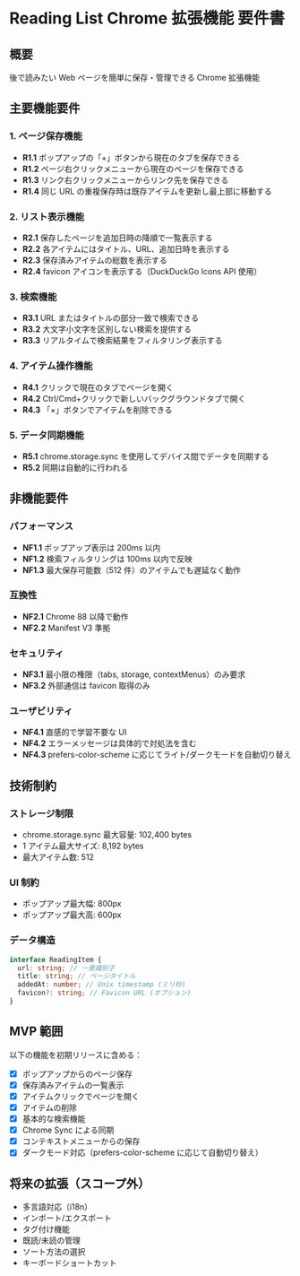 # Reading List Chrome 拡張機能 要件書

## 概要

後で読みたい Web ページを簡単に保存・管理できる Chrome 拡張機能

## 主要機能要件

### 1. ページ保存機能

- **R1.1** ポップアップの「+」ボタンから現在のタブを保存できる
- **R1.2** ページ右クリックメニューから現在のページを保存できる
- **R1.3** リンク右クリックメニューからリンク先を保存できる
- **R1.4** 同じ URL の重複保存時は既存アイテムを更新し最上部に移動する

### 2. リスト表示機能

- **R2.1** 保存したページを追加日時の降順で一覧表示する
- **R2.2** 各アイテムにはタイトル、URL、追加日時を表示する
- **R2.3** 保存済みアイテムの総数を表示する
- **R2.4** favicon アイコンを表示する（DuckDuckGo Icons API 使用）

### 3. 検索機能

- **R3.1** URL またはタイトルの部分一致で検索できる
- **R3.2** 大文字小文字を区別しない検索を提供する
- **R3.3** リアルタイムで検索結果をフィルタリング表示する

### 4. アイテム操作機能

- **R4.1** クリックで現在のタブでページを開く
- **R4.2** Ctrl/Cmd+クリックで新しいバックグラウンドタブで開く
- **R4.3** 「×」ボタンでアイテムを削除できる

### 5. データ同期機能

- **R5.1** chrome.storage.sync を使用してデバイス間でデータを同期する
- **R5.2** 同期は自動的に行われる

## 非機能要件

### パフォーマンス

- **NF1.1** ポップアップ表示は 200ms 以内
- **NF1.2** 検索フィルタリングは 100ms 以内で反映
- **NF1.3** 最大保存可能数（512 件）のアイテムでも遅延なく動作

### 互換性

- **NF2.1** Chrome 88 以降で動作
- **NF2.2** Manifest V3 準拠

### セキュリティ

- **NF3.1** 最小限の権限（tabs, storage, contextMenus）のみ要求
- **NF3.2** 外部通信は favicon 取得のみ

### ユーザビリティ

- **NF4.1** 直感的で学習不要な UI
- **NF4.2** エラーメッセージは具体的で対処法を含む
- **NF4.3** prefers-color-scheme に応じてライト/ダークモードを自動切り替え

## 技術制約

### ストレージ制限

- chrome.storage.sync 最大容量: 102,400 bytes
- 1 アイテム最大サイズ: 8,192 bytes
- 最大アイテム数: 512

### UI 制約

- ポップアップ最大幅: 800px
- ポップアップ最大高: 600px

### データ構造

```typescript
interface ReadingItem {
  url: string; // 一意識別子
  title: string; // ページタイトル
  addedAt: number; // Unix timestamp (ミリ秒)
  favicon?: string; // Favicon URL (オプション)
}
```

## MVP 範囲

以下の機能を初期リリースに含める：

- [x] ポップアップからのページ保存
- [x] 保存済みアイテムの一覧表示
- [x] アイテムクリックでページを開く
- [x] アイテムの削除
- [x] 基本的な検索機能
- [x] Chrome Sync による同期
- [x] コンテキストメニューからの保存
- [x] ダークモード対応（prefers-color-scheme に応じて自動切り替え）

## 将来の拡張（スコープ外）

- 多言語対応（i18n）
- インポート/エクスポート
- タグ付け機能
- 既読/未読の管理
- ソート方法の選択
- キーボードショートカット
